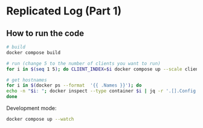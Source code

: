 # Replicated Log (Part 1)

## How to run the code

```bash
# build
docker compose build

# run (change 5 to the number of clients you want to run)
for i in $(seq 1 5); do CLIENT_INDEX=$i docker compose up --scale client=$i --no-recreate -d; done

# get hostnames
for i in $(docker ps --format  '{{ .Names }}'); do
echo -n "$i: "; docker inspect --type container $i | jq -r '.[].Config.Hostname'
done
```

Development mode:

```bash
docker compose up --watch
```


<!-- (does not support indexing) -->
<!---->
<!-- ```bash -->
<!-- docker-compose up -->
<!-- ``` -->
<!---->
<!-- or you can specify the number of clients to run: -->
<!---->
<!-- ```bash -->
<!-- docker-compose up --scale client=5 -->
<!-- ``` -->
<!---->

